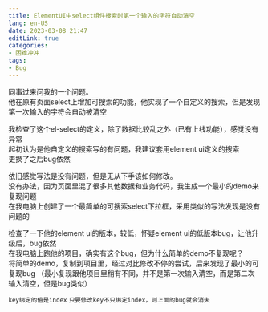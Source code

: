 ```yaml
---
title: ElementUI中select组件搜索时第一个输入的字符自动清空
lang: en-US
date: 2023-03-08 21:47
editLink: true
categories: 
- 困难冲冲
tags: 
- Bug
---
```


同事过来问我的一个问题。    
他在原有页面select上增加可搜索的功能，他实现了一个自定义的搜索，但是发现第一次输入的字符会自动被清空    

我检查了这个el-select的定义，除了数据比较乱之外（已有上线功能），感觉没有异常    
起初认为是他自定义的搜索写的有问题，我建议套用element ui定义的搜索   
更换了之后bug依然  

依旧感觉写法是没有问题，但是无从下手该如何修改。   
没有办法，因为页面里混了很多其他数据和业务代码，我生成一个最小的demo来复现问题   
在我电脑上创建了一个最简单的可搜索select下拉框，采用类似的写法发现是没有问题的   

检查了一下他的element ui的版本，较低，怀疑element ui的低版本bug，让他升级后，bug依然   
在我电脑上跑他的项目，确实有这个bug，但为什么简单的demo不复现呢？   
将简单的demo，复制到项目里，经过对比修改不停的尝试，后来发现了最小的可复现bug
（最小复现跟他项目里稍有不同，并不是第一次输入清空，而是第二次输入清空，但是bug类似）   

`key绑定的值是index` 
`只要修改key不只绑定index，则上面的bug就会消失`   

